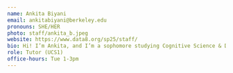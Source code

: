 ```yaml
---
name: Ankita Biyani
email: ankitabiyani@berkeley.edu
pronouns: SHE/HER
photo: staff/ankita_b.jpeg
website: https://www.data8.org/sp25/staff/
bio: Hi! I’m Ankita, and I’m a sophomore studying Cognitive Science & Data Science. In my free-time, I love to listen to music, watch movies, and try new cooking recipes!
role: Tutor (UCS1)
office-hours: Tue 1-3pm
---
```

